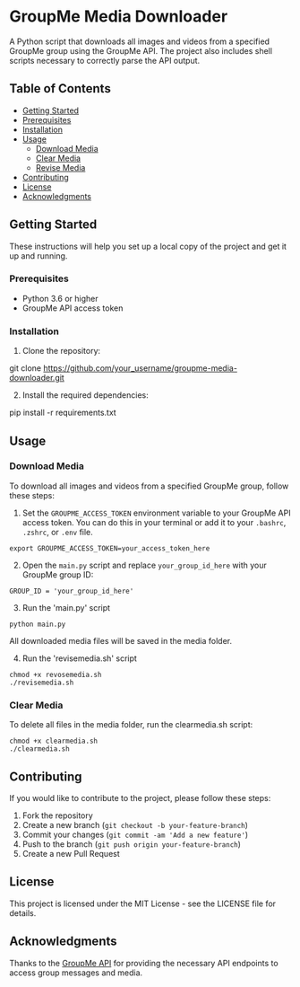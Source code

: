 # GroupMe Media Downloader

A Python script that downloads all images and videos from a specified GroupMe group using the GroupMe API. The project also includes shell scripts necessary to correctly parse the API output.

## Table of Contents

- [Getting Started](#getting-started)
- [Prerequisites](#prerequisites)
- [Installation](#installation)
- [Usage](#usage)
  - [Download Media](#download-media)
  - [Clear Media](#clear-media)
  - [Revise Media](#revise-media)
- [Contributing](#contributing)
- [License](#license)
- [Acknowledgments](#acknowledgments)

## Getting Started

These instructions will help you set up a local copy of the project and get it up and running.

### Prerequisites

- Python 3.6 or higher
- GroupMe API access token

### Installation

1. Clone the repository:

git clone https://github.com/your_username/groupme-media-downloader.git


2. Install the required dependencies:

pip install -r requirements.txt


## Usage

### Download Media

To download all images and videos from a specified GroupMe group, follow these steps:

1. Set the `GROUPME_ACCESS_TOKEN` environment variable to your GroupMe API access token. You can do this in your terminal or add it to your `.bashrc`, `.zshrc`, or `.env` file.

`export GROUPME_ACCESS_TOKEN=your_access_token_here`

2. Open the `main.py` script and replace `your_group_id_here` with your GroupMe group ID:


`GROUP_ID = 'your_group_id_here'`

3. Run the 'main.py' script

`python main.py`

All downloaded media files will be saved in the media folder.

4. Run the 'revisemedia.sh' script

```
chmod +x revosemedia.sh
./revisemedia.sh
```


### Clear Media

To delete all files in the media folder, run the clearmedia.sh script:

```
chmod +x clearmedia.sh
./clearmedia.sh
```

## Contributing

If you would like to contribute to the project, please follow these steps:

1. Fork the repository
2. Create a new branch (`git checkout -b your-feature-branch`)
3. Commit your changes (`git commit -am 'Add a new feature'`)
4. Push to the branch (`git push origin your-feature-branch`)
5. Create a new Pull Request

## License

This project is licensed under the MIT License - see the LICENSE file for details.

## Acknowledgments

Thanks to the [GroupMe API](https://dev.groupme.com/docs/v3) for providing the necessary API endpoints to access group messages and media.

